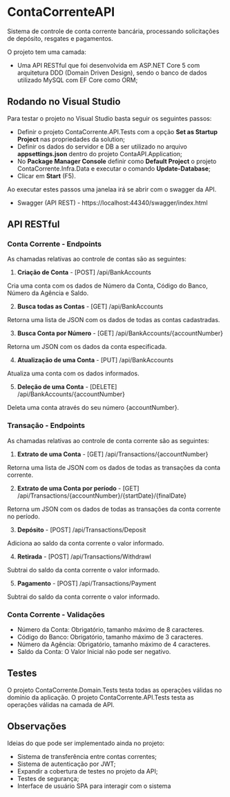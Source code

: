 # ContaCorrenteAPI

Sistema de controle de conta corrente bancária, processando solicitações de depósito, resgates e pagamentos.

O projeto tem uma camada:

- Uma API RESTful que foi desenvolvida em ASP.NET Core 5 com arquitetura DDD (Domain Driven Design), sendo o banco de dados utilizado MySQL com EF Core como ORM;

## Rodando no Visual Studio

Para testar o projeto no Visual Studio basta seguir os seguintes passos:

- Definir o projeto ContaCorrente.API.Tests com a opção **Set as Startup Project** nas propriedades da solution;
- Definir os dados do servidor e DB a ser utilizado no arquivo **appsettings.json** dentro do projeto ContaAPI.Application;
- No **Package Manager Console** definir como **Default Project** o projeto ContaCorrente.Infra.Data e executar o comando **Update-Database**;
- Clicar em **Start** (F5).

Ao executar estes passos uma janelaa irá se abrir com o swagger da API.

- Swagger (API REST) - https://localhost:44340/swagger/index.html

## API RESTful

### Conta Corrente - Endpoints

As chamadas relativas ao controle de contas são as seguintes:

1. **Criação de Conta** - [POST] /api/BankAccounts

Cria uma conta com os dados de Número da Conta, Código do Banco, Número da Agência e Saldo.

2. **Busca todas as Contas** - [GET] /api/BankAccounts

Retorna uma lista de JSON com os dados de todas as contas cadastradas.

3. **Busca Conta por Número** - [GET] /api/BankAccounts/{accountNumber}

Retorna um JSON com os dados da conta especificada.

4. **Atualização de uma Conta** - [PUT] /api/BankAccounts

Atualiza uma conta com os dados informados.

5. **Deleção de uma Conta** - [DELETE] /api/BankAccounts/{accountNumber}

Deleta uma conta através do seu número {accountNumber}.

### Transação - Endpoints

As chamadas relativas ao controle de conta corrente são as seguintes:

1. **Extrato de uma Conta** - [GET] /api/Transactions/{accountNumber}

Retorna uma lista de JSON com os dados de todas as transações da conta corrente.

2. **Extrato de uma Conta por período** - [GET] /api/Transactions/{accountNumber}/{startDate}/{finalDate}

Retorna um JSON com os dados de todas as transações da conta corrente no período.

3. **Depósito** - [POST] /api/Transactions/Deposit

Adiciona ao saldo da conta corrente o valor informado.

4. **Retirada** - [POST] /api/Transactions/Withdrawl

Subtrai do saldo da conta corrente o valor informado.

5. **Pagamento** - [POST] /api/Transactions/Payment

Subtrai do saldo da conta corrente o valor informado.

### Conta Corrente - Validações

- Número da Conta: Obrigatório, tamanho máximo de 8 caracteres.
- Código do Banco: Obrigatório, tamanho máximo de 3 caracteres.
- Número da Agência: Obrigatório, tamanho máximo de 4 caracteres.
- Saldo da Conta: O Valor Inicial não pode ser negativo.

## Testes

O projeto ContaCorrente.Domain.Tests testa todas as operações válidas no domínio da aplicação.
O projeto ContaCorrente.API.Tests testa as operações válidas na camada de API.

## Observações

Ideias do que pode ser implementado ainda no projeto:

- Sistema de transferência entre contas correntes;
- Sistema de autenticação por JWT;
- Expandir a cobertura de testes no projeto da API;
- Testes de segurança;
- Interface de usuário SPA para interagir com o sistema
